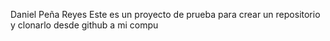 Daniel Peña Reyes
Este es un proyecto de prueba para crear un repositorio y clonarlo desde github a mi compu